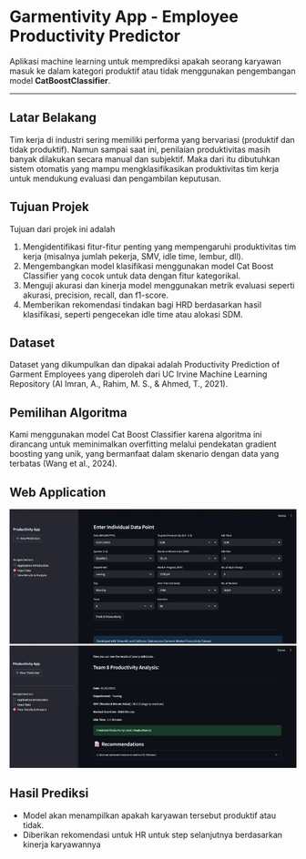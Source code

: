 # Garmentivity App - Employee Productivity Predictor 
Aplikasi machine learning untuk memprediksi apakah seorang karyawan masuk ke dalam kategori produktif atau tidak menggunakan pengembangan model **CatBoostClassifier**.

---

## Latar Belakang
Tim kerja di industri sering memiliki performa yang bervariasi (produktif dan tidak produktif). Namun sampai saat ini, penilaian produktivitas masih banyak dilakukan secara manual dan subjektif. Maka dari itu dibutuhkan sistem otomatis yang mampu mengklasifikasikan produktivitas tim kerja untuk mendukung evaluasi dan pengambilan keputusan.

## Tujuan Projek
Tujuan dari projek ini adalah 
1. Mengidentifikasi fitur-fitur penting yang mempengaruhi produktivitas tim kerja (misalnya jumlah pekerja, SMV, idle time, lembur, dll).
2. Mengembangkan model klasifikasi menggunakan model Cat Boost Classifier yang cocok untuk data dengan fitur kategorikal.
3. Menguji akurasi dan kinerja model menggunakan metrik evaluasi seperti akurasi, precision, recall, dan f1-score.
4. Memberikan rekomendasi tindakan bagi HRD berdasarkan hasil klasifikasi, seperti pengecekan idle time atau alokasi SDM.

## Dataset
Dataset yang dikumpulkan dan dipakai adalah Productivity Prediction of Garment Employees yang diperoleh dari UC Irvine Machine Learning Repository (Al Imran, A., Rahim, M. S., & Ahmed, T., 2021).

## Pemilihan Algoritma
Kami menggunakan model Cat Boost Classifier karena algoritma ini dirancang untuk meminimalkan overfitting melalui pendekatan gradient boosting yang unik, yang bermanfaat dalam skenario dengan data yang terbatas (Wang et al., 2024). 

## Web Application
<img src="\images\tampilan_app.JPG" alt="Preview" width="600"/>
<img src="\images\contoh_predict.JPG" alt="Preview" width="600"/>

## Hasil Prediksi
- Model akan menampilkan apakah karyawan tersebut produktif atau tidak.
- Diberikan rekomendasi untuk HR untuk step selanjutnya berdasarkan kinerja karyawannya
